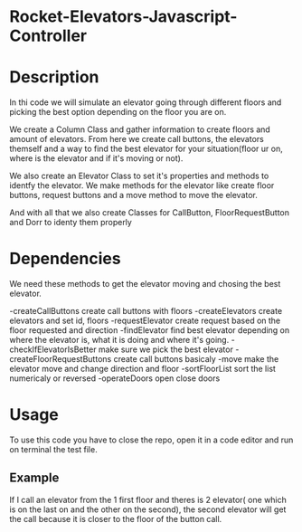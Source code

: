 # Rocket-Elevators-Javascript-Controller
# Description

In thi code we will simulate an elevator going through different floors and picking the best option depending on the floor you are on.

We create a Column Class and gather information to create floors and amount of elevators. From here we create call buttons, the elevators themself and a way to find the best elevator for your situation(floor ur on, where is the elevator and if it's moving or not).

We also create an Elevator Class to set it's properties and methods to identfy the elevator. We make methods for the elevator like create floor buttons, request buttons and a move method to move the elevator.

And with all that we also create Classes for CallButton, FloorRequestButton and Dorr to identy them properly

# Dependencies

We need these methods to get the elevator moving and chosing the best elevator.

-createCallButtons create call buttons with floors
-createElevators create elevators and set id, floors
-requestElevator create request based on the floor requested and direction
-findElevator find best elevator depending on where the elevator is, what it is doing and where it's going.
-checkIfElevatorIsBetter make sure we pick the best elevator
-createFloorRequestButtons create call buttons basicaly
-move make the elevator move and change direction and floor
-sortFloorList sort the list numericaly or reversed
-operateDoors open close doors


# Usage

To use this code you have to close the repo, open it in a code editor and run on terminal the test file.

## Example

If I call an elevator from the 1 first floor and theres is 2 elevator( one which is on the last on and the other on the second), the second elevator will get the call because it is closer to the floor of the button call.
